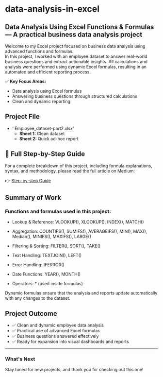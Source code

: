# data-analysis-in-excel
## Data Analysis Using Excel Functions &amp; Formulas — A practical business data analysis project

Welcome to my Excel project focused on business data analysis using advanced functions and formulas.  
In this project, I worked with an employee dataset to answer real-world business questions and extract actionable insights. All calculations and analysis were performed using dynamic Excel formulas, resulting in an automated and efficient reporting process.

✅ **Key Focus Areas:**
- Data analysis using Excel formulas
- Answering business questions through structured calculations
- Clean and dynamic reporting

## Project File

- ‘ Employee_dataset-part2.xlsx’
  - **Sheet 1:** Clean dataset
  - **Sheet 2:** Quick ad-hoc report

## 📖 Full Step-by-Step Guide

For a complete breakdown of this project, including formula explanations, syntax, and methodology, please read the full article on Medium:

👉 [Step-by-step Guide]()

## Summary of Work

### Functions and formulas used in this project:

- Lookup & Reference: VLOOKUP(), XLOOKUP(), INDEX(), MATCH()

- Aggregation: COUNTIFS(), SUMIFS(), AVERAGEIFS(), MIN(), MAX(), Median(), MINIFS(), MAXIFS(), LARGE()

- Filtering & Sorting: FILTER(), SORT(), TAKE()

- Text Handling: TEXTJOIN(), LEFT()

- Error Handling: IFERROR()

- Date Functions: YEAR(), MONTH()

- Operators: * (used inside formulas)

Dynamic formulas ensure that the analysis and reports update automatically with any changes to the dataset.

## Project Outcome

- ✅ Clean and dynamic employee data analysis
- ✅ Practical use of advanced Excel formulas
- ✅ Business questions answered effectively
- ✅ Ready for expansion into visual dashboards and reports

---

### What's Next

Stay tuned for new projects, and thank you for checking out this one!

